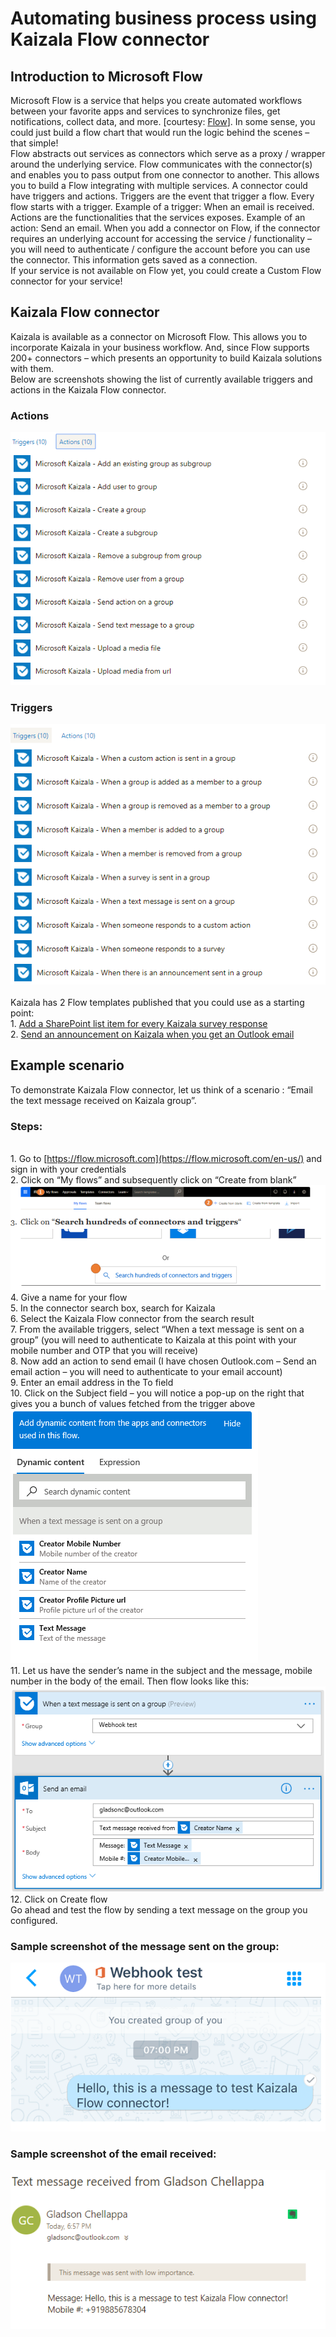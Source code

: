 # Automating business process using Kaizala Flow connector
## Introduction to Microsoft Flow
Microsoft Flow is a service that helps you create automated workflows between your favorite apps and services to synchronize files, get notifications, collect data, and more. [courtesy: [Flow](/flow/getting-started)]. In some sense, you could just build a flow chart that would run the logic behind the scenes – that simple!
<br> Flow abstracts out services as connectors which serve as a proxy / wrapper around the underlying service. Flow communicates with the connector(s) and enables you to pass output from one connector to another.  This allows you to build a Flow integrating with multiple services. A connector could have triggers and actions. Triggers are the event that trigger a flow. Every flow starts with a trigger. Example of a trigger: When an email is received. Actions are the functionalities that the services exposes. Example of an action: Send an email. When you add a connector on Flow, if the connector requires an underlying account for accessing the service / functionality – you will need to authenticate / configure the account before you can use the connector. This information gets saved as a connection.
<br> If your service is not available on Flow yet, you could create a Custom Flow connector for your service!
## Kaizala Flow connector
Kaizala is available as a connector on Microsoft Flow. This allows you to incorporate Kaizala in your business workflow. And, since Flow supports 200+ connectors – which presents an opportunity to build Kaizala solutions with them.
<br> Below are screenshots showing the list of currently available triggers and actions in the Kaizala Flow connector.
### Actions
![](Images/MailFlow_Actions.PNG)
### Triggers
![](Images/MailFlow_Triggers.PNG)
<br>
<br> Kaizala has 2 Flow templates published that you could use as a starting point:
<br> 1. [Add a SharePoint list item for every Kaizala survey response](https://us.flow.microsoft.com/en-us/galleries/public/templates/a71f0ac3e35a40728b3e9ee27bf9dbcd/add-a-sharepoint-list-item-for-every-kaizala-survey-response/)
<br> 2. [Send an announcement on Kaizala when you get an Outlook email](https://us.flow.microsoft.com/en-us/galleries/public/templates/cb85f664dfb0421dbd937dd64618f791/send-an-announcement-on-kaizala-when-you-get-an-outlook-email/)
## Example scenario
To demonstrate Kaizala Flow connector, let us think of a scenario : “Email the text message received on Kaizala group”.
### Steps:
<br> 1. Go to [https://flow.microsoft.com](https://flow.microsoft.com/en-us/) and sign in with your credentials
<br> 2. Click on “My flows” and subsequently click on “Create from blank”
![](Images/MailFlow_Search.PNG)
<br> 4. Give a name for your flow
<br> 5. In the connector search box, search for Kaizala
<br> 6. Select the Kaizala Flow connector from the search result
<br>  7. From the available triggers, select “When a text message is sent on a group” (you will need to authenticate to Kaizala at this point with your mobile number and OTP that you will receive)
<br>  8. Now add an action to send email (I have chosen Outlook.com – Send an email action – you will need to authenticate to your email account)
<br> 9. Enter an email address in the To field
<br>10. Click on the Subject field – you will notice a pop-up on the right that gives you a bunch of values fetched from the trigger above
<br>![](Images/MailFlow_4.PNG)
<br> 11. Let us have the sender’s name in the subject and the message, mobile number in the body of the email. Then flow looks like this:
<br>
![](Images/MailFlow_5.PNG)
<br> 12. Click on Create flow
<br>  Go ahead and test the flow by sending a text message on the group you configured.
### Sample screenshot of the message sent on the group:

![](Images/MailFlow_6.PNG)
### Sample screenshot of the email received:
![](Images/MailFlow_MailReceived.PNG)
